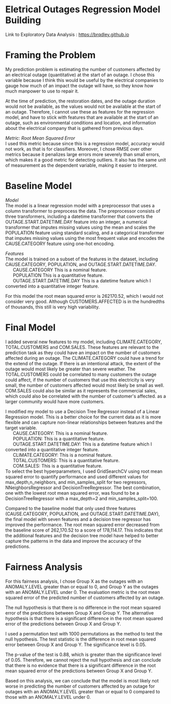 # Eletrical Outages Regression Model Building
Link to Exploratory Data Analysis : https://brqdley.github.io

# Framing the Problem
My prediction problem is estimating the number of customers affected by an electrical outage (quantitative) at the start of an outage.
I chose this variable because I think this would be useful by the electrical companies to gauge how much of an impact the outage will have,
so they know how much manpower to use to repair it.

At the time of prediction, the restoration dates, and the outage duration would not be available, 
as the values would not be available at the start of an outage. Therefore, I cannot use these as features for the regression model, and have to stick with features that are available at the start of an outage, such as environmental conditions and location, and information about the electrical company that is gathered from previous days.


*Metric: Root Mean Squared Error*\
I used this metric because since this is a regression model, accuracy would not work, as that is for classifiers. Moreover, I chose RMSE over other metrics because it penalizes large errors more severely than small errors, which makes it a good metric for detecting outliers. It also has the same unit of measurement as the dependent variable, making it easier to interpret. 

# Baseline Model

*Model*\
The model is a linear regression model with a preprocessor that uses a column transformer to preprocess the data. The preprocessor consists of three transformers, including a datetime transformer that converts the OUTAGE.START.DATETIME.DAY feature into an integer, a numerical transformer that imputes missing values using the mean and scales the POPULATION feature using standard scaling, and a categorical transformer that imputes missing values using the most frequent value and encodes the CAUSE.CATEGORY feature using one-hot encoding.

*Features*\
The model is trained on a subset of the features in the dataset, including CAUSE.CATEGORY, POPULATION, and OUTAGE.START.DATETIME.DAY.  
&nbsp;&nbsp;&nbsp;&nbsp;&nbsp;&nbsp;CAUSE.CATEGORY This is a nominal feature.  
&nbsp;&nbsp;&nbsp;&nbsp;&nbsp;&nbsp;POPULATION This is a quantitative feature.  
&nbsp;&nbsp;&nbsp;&nbsp;&nbsp;&nbsp;OUTAGE.START.DATETIME.DAY This is a datetime feature which I converted into a quantitative integer feature.  

For this model the root mean squared error is 262170.52, which I would not consider very good. Although CUSTOMERS.AFFECTED is in the hundredths of thousands, this still is very high variability.


# Final Model
I added several new features to my model, including CLIMATE.CATEGORY, TOTAL.CUSTOMERS and COM.SALES. These features are relevant to the prediction task as they could have an impact on the number of customers affected during an outage. The CLIMATE.CATEGORY could have a trend for the extend of the outage. If there is an intentional attack, the extent of the outage would most likely be greater than severe weather. The TOTAL.CUSTOMERS could be correlated to many customers the outage could affect, if the number of customers that use this electricity is very small, the number of customers affected would most likely be small as well. COM.SALES could also be similar as it represents the commercial sales, which could also be correlated with the number of customer's affected. as a larger community would have more customers.

I modified my model to use a Decision Tree Regressor instead of a Linear Regression model. This is a better choice for the current data as it is more flexible and can capture non-linear relationships between features and the target variable.  
&nbsp;&nbsp;&nbsp;&nbsp;&nbsp;&nbsp;CAUSE.CATEGORY: This is a nominal feature.   
&nbsp;&nbsp;&nbsp;&nbsp;&nbsp;&nbsp;POPULATION: This is a quantitative feature.  
&nbsp;&nbsp;&nbsp;&nbsp;&nbsp;&nbsp;OUTAGE.START.DATETIME.DAY: This is a datetime feature which I converted into a quantitative integer feature.  
&nbsp;&nbsp;&nbsp;&nbsp;&nbsp;&nbsp;CLIMATE.CATEGORY: This is a nominal feature.   
&nbsp;&nbsp;&nbsp;&nbsp;&nbsp;&nbsp;TOTAL.CUSTOMERS: This is a quantitative feature.  
&nbsp;&nbsp;&nbsp;&nbsp;&nbsp;&nbsp;COM.SALES: This is a quantitative feature.   
To select the best hyperparameters, I  used GridSearchCV using root mean squared error to quantify performance and used different values for max_depth,n_neighbors, and min_samples_split for two regressors, NNeighborsRegressor and DecisionTreeRegressor. The best combination, one with the lowest root mean squared error, was found to be a DecisionTreeRegressor with a max_depth=2 and min_samples_split=100.

Compared to the baseline model that only used three features (CAUSE.CATEGORY, POPULATION, and OUTAGE.START.DATETIME.DAY), the final model with seven features and a decision tree regressor has improved the performance. The root mean squared error decreased from the baseline score of 262,170.52 to a score of 178,114.17. This indicates that the additional features and the decision tree model have helped to better capture the patterns in the data and improve the accuracy of the predictions.

# Fairness Analysis
For this fairness analysis, I chose Group X as the outages with an ANOMALY.LEVEL greater than or equal to 0, and Group Y as the outages with an ANOMALY.LEVEL under 0. The evaluation metric is the root mean squared error of the predicted number of customers affected by an outage.

The null hypothesis is that there is no difference in the root mean squared error of the predictions between Group X and Group Y. The alternative hypothesis is that there is a significant difference in the root mean squared error of the predictions between Group X and Group Y.

I used a permutation test with 1000 permutations as the method to test the null hypothesis. The test statistic is the difference in root mean squared error between Group X and Group Y. The significance level is 0.05.

The p-value of the test is 0.88, which is greater than the significance level of 0.05. Therefore, we cannot reject the null hypothesis and can conclude that there is no evidence that there is a significant difference in the root mean squared error of the predictions between Group X and Group Y.

Based on this analysis, we can conclude that the model is most likely not worse in predicting the number of customers affected by an outage for outages with an ANOMALY.LEVEL greater than or equal to 0 compared to those with an ANOMALY.LEVEL under 0. 


